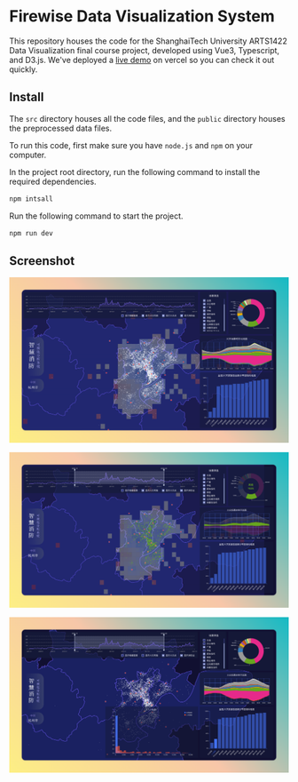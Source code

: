 # Firewise Data Visualization System

This repository houses the code for the ShanghaiTech University ARTS1422 Data Visualization final course project, developed using Vue3, Typescript, and D3.js. We've deployed a [live demo](https://data-vis-frontend.project.liguohan.com/) on vercel so you can check it out quickly.

## Install

The `src` directory houses all the code files, and the `public` directory houses the preprocessed data files.

To run this code, first make sure you have `node.js` and `npm` on your computer.

In the project root directory, run the following command to install the required dependencies.

```sh
npm intsall
```

Run the following command to start the project.

```sh
npm run dev
```

## Screenshot

![overview](screenshot/overview.png)

![mouse hover on certain type](screenshot/mouse-hover-type.png)

![factor analysis](screenshot/factor-analysis.png)
